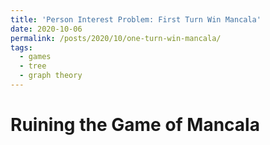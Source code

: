 ```yaml
---
title: 'Person Interest Problem: First Turn Win Mancala'
date: 2020-10-06
permalink: /posts/2020/10/one-turn-win-mancala/
tags:
  - games
  - tree
  - graph theory
---
```


# Ruining the Game of Mancala
